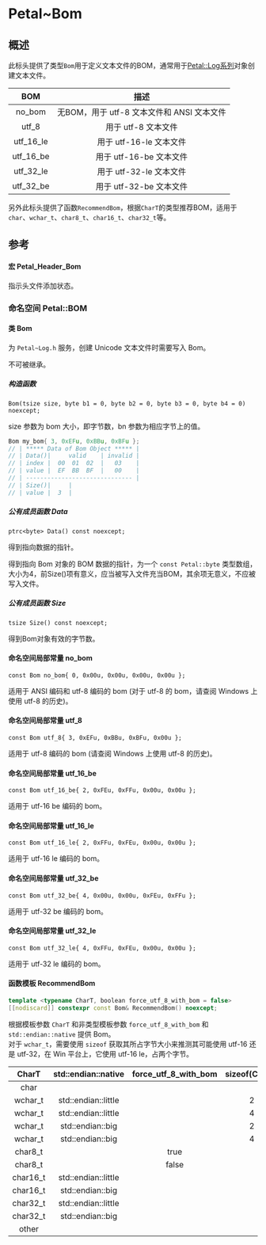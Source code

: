 # Petal~Bom

## 概述

此标头提供了类型`Bom`用于定义文本文件的BOM，通常用于[Petal::Log系列](Petal~Log.md)对象创建文本文件。

| BOM | 描述 |
| :---: | :---: |
| no_bom | 无BOM，用于 utf-8 文本文件和 ANSI 文本文件 |
| utf_8 | 用于 utf-8 文本文件 |
| utf_16_le | 用于 utf-16-le 文本文件 |
| utf_16_be | 用于 utf-16-be 文本文件 |
| utf_32_le | 用于 utf-32-le 文本文件 |
| utf_32_be | 用于 utf-32-be 文本文件 |

另外此标头提供了函数`RecommendBom`，根据`CharT`的类型推荐BOM，适用于`char`、`wchar_t`、`char8_t`、`char16_t`、`char32_t`等。  

## 参考

#### 宏 Petal_Header_Bom

指示头文件添加状态。  

### 命名空间 Petal::BOM

#### 类 Bom

为 `Petal~Log.h` 服务，创建 Unicode 文本文件时需要写入 Bom。  

不可被继承。  

##### 构造函数

`Bom(tsize size, byte b1 = 0, byte b2 = 0, byte b3 = 0, byte b4 = 0) noexcept;`

size 参数为 bom 大小，即字节数，bn 参数为相应字节上的值。  

```cpp
Bom my_bom{ 3, 0xEFu, 0xBBu, 0xBFu };
// | ***** Data of Bom Object ***** |
// | Data()|     valid    | invalid |
// | index |  00  01  02  |   03    |
// | value |  EF  BB  BF  |   00    |
// | ------------------------------ |
// | Size()|     |
// | value |  3  |
```

##### 公有成员函数 Data

`ptrc<byte> Data() const noexcept;`  

得到指向数据的指针。  

得到指向 Bom 对象的 BOM 数据的指针，为一个 `const Petal::byte` 类型数组，大小为4，前Size()项有意义，应当被写入文件充当BOM，其余项无意义，不应被写入文件。  

##### 公有成员函数 Size

`tsize Size() const noexcept;`  

得到Bom对象有效的字节数。  

#### 命名空间局部常量 no_bom

`const Bom no_bom{ 0, 0x00u, 0x00u, 0x00u, 0x00u };`  

适用于 ANSI 编码和 utf-8 编码的 bom (对于 utf-8 的 bom，请查阅 Windows 上使用 utf-8 的历史)。  

#### 命名空间局部常量 utf_8

`const Bom utf_8{ 3, 0xEFu, 0xBBu, 0xBFu, 0x00u };`  

适用于 utf-8 编码的 bom (请查阅 Windows 上使用 utf-8 的历史)。  

#### 命名空间局部常量 utf_16_be

`const Bom utf_16_be{ 2, 0xFEu, 0xFFu, 0x00u, 0x00u };`

适用于 utf-16 be 编码的 bom。  

#### 命名空间局部常量 utf_16_le

`const Bom utf_16_le{ 2, 0xFFu, 0xFEu, 0x00u, 0x00u };`

适用于 utf-16 le 编码的 bom。  

#### 命名空间局部常量 utf_32_be

`const Bom utf_32_be{ 4, 0x00u, 0x00u, 0xFEu, 0xFFu };`

适用于 utf-32 be 编码的 bom。  

#### 命名空间局部常量 utf_32_le

`const Bom utf_32_le{ 4, 0xFFu, 0xFEu, 0x00u, 0x00u };`

适用于 utf-32 le 编码的 bom。  

#### 函数模板 RecommendBom

```cpp
template <typename CharT, boolean force_utf_8_with_bom = false>
[[nodiscard]] constexpr const Bom& RecommendBom() noexcept;
```

根据模板参数 `CharT` 和非类型模板参数 `force_utf_8_with_bom` 和 `std::endian::native` 提供 Bom。  
对于 `wchar_t`，需要使用 `sizeof` 获取其所占字节大小来推测其可能使用 utf-16 还是 utf-32，在 Win 平台上，它使用 utf-16 le，占两个字节。  

| CharT | std::endian::native | force_utf_8_with_bom | sizeof(CharT) | result |
| :---: | :---: | :---: | :---: | :--: |
| char | | | | no_bom |
| wchar_t | std::endian::little | | 2 | utf_16_le |
| wchar_t | std::endian::little | | 4 | utf_32_le |
| wchar_t | std::endian::big | | 2 | utf_16_be |
| wchar_t | std::endian::big | | 4 | utf_32_be |
| char8_t | | true | | utf_8 |
| char8_t | | false | | no_bom |
| char16_t | std::endian::little | | | utf_16_le |
| char16_t | std::endian::big | | | utf_16_be |
| char32_t | std::endian::little | | | utf_32_le |
| char32_t | std::endian::big | | | utf_32_be |
| other | | | | no_bom |
